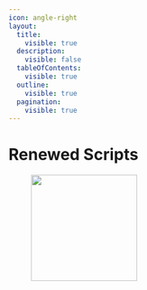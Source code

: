 ```yaml
---
icon: angle-right
layout:
  title:
    visible: true
  description:
    visible: false
  tableOfContents:
    visible: true
  outline:
    visible: true
  pagination:
    visible: true
---
```


# Renewed Scripts

<figure><img src="https://images-ext-1.discordapp.net/external/wdKcd0VWx4ePXmR18llSLNpF-1aFM1J1KRnoCjYHE9A/%3Fsize%3D4096/https/cdn.discordapp.com/icons/886400275403927613/baa62b8b640e9c432fe1c07f737b2fa3.png?format=webp&#x26;quality=lossless" alt="" width="188"><figcaption></figcaption></figure>
